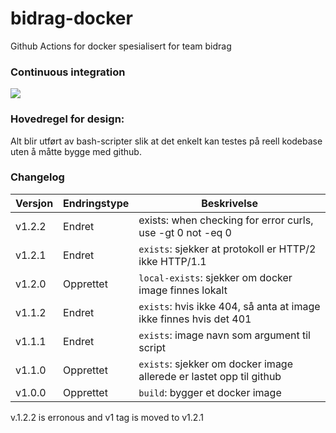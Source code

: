 # bidrag-docker
Github Actions for docker spesialisert for team bidrag

### Continuous integration
![](https://github.com/navikt/bidrag-docker/workflows/build%20actions/badge.svg)

### Hovedregel for design:
Alt blir utført av bash-scripter slik at det enkelt kan testes på reell kodebase uten å måtte bygge med
github.

### Changelog

Versjon | Endringstype | Beskrivelse
--------|--------------|------------
v1.2.2  | Endret       | exists: when checking for error curls, use -gt 0 not -eq 0
v1.2.1  | Endret       | `exists`: sjekker at protokoll er HTTP/2 ikke HTTP/1.1
v1.2.0  | Opprettet    | `local-exists`: sjekker om docker image finnes lokalt
v1.1.2  | Endret       | `exists`: hvis ikke 404, så anta at image ikke finnes hvis det 401
v1.1.1  | Endret       | `exists`: image navn som argument til script
v1.1.0  | Opprettet    | `exists`: sjekker om docker image allerede er lastet opp til github
v1.0.0  | Opprettet    | `build`: bygger et docker image 

v.1.2.2 is erronous and v1 tag is moved to v1.2.1